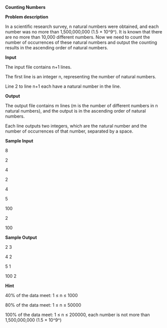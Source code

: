 **Counting Numbers**

**Problem description**

In a scientific research survey, n natural numbers were obtained, and each number was no more than 1,500,000,000 (1.5 × 10^9^). It is known that there are no more than 10,000 different numbers. Now we need to count the number of occurrences of these natural numbers and output the counting results in the ascending order of natural numbers.

**Input**

The input file contains n+1 lines.

The first line is an integer n, representing the number of natural numbers.

Line 2 to line n+1 each have a natural number in the line.

**Output**

The output file contains m lines (m is the number of different numbers in n natural numbers), and the output is in the ascending order of natural numbers.

Each line outputs two integers, which are the natural number and the number of occurrences of that number, separated by a space.

**Sample Input**

8

2

4

2

4

5

100

2

100

**Sample Output**

2 3

4 2

5 1

100 2

**Hint**

40% of the data meet: 1 ≤ n ≤ 1000

80% of the data meet: 1 ≤ n ≤ 50000

100% of the data meet: 1 ≤ n ≤ 200000, each number is not more than 1,500,000,000 (1.5 × 10^9^)
